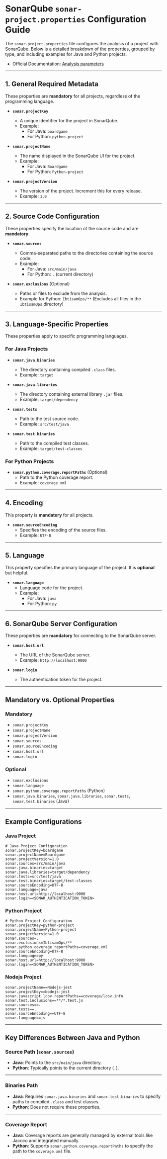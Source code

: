 # SonarQube `sonar-project.properties` Configuration Guide

The `sonar-project.properties` file configures the analysis of a project with SonarQube. Below is a detailed breakdown of the properties, grouped by type, and including examples for Java and Python projects.

- Official Documentation: [Analysis parameters](https://docs.sonarsource.com/sonarqube-server/latest/analyzing-source-code/analysis-parameters/)

---

## **1. General Required Metadata**

These properties are **mandatory** for all projects, regardless of the programming language.

- **`sonar.projectKey`**  
  - A unique identifier for the project in SonarQube.  
  - Example:  
    - For Java: `boardgame`  
    - For Python: `python-project`

- **`sonar.projectName`**  
  - The name displayed in the SonarQube UI for the project.  
  - Example:  
    - For Java: `Boardgame`  
    - For Python: `Python-project`

- **`sonar.projectVersion`**  
  - The version of the project. Increment this for every release.  
  - Example: `1.0`

---

## **2. Source Code Configuration**

These properties specify the location of the source code and are **mandatory**.

- **`sonar.sources`**  
  - Comma-separated paths to the directories containing the source code.  
  - Example:  
    - For Java: `src/main/java`  
    - For Python: `.` (current directory)

- **`sonar.exclusions`** (Optional)  
  - Paths or files to exclude from the analysis.  
  - Example for Python: `IbtisamOps/**` (Excludes all files in the `IbtisamOps` directory)

---

## **3. Language-Specific Properties**

These properties apply to specific programming languages.

### **For Java Projects**
- **`sonar.java.binaries`**  
  - The directory containing compiled `.class` files.  
  - Example: `target`

- **`sonar.java.libraries`**  
  - The directory containing external library `.jar` files.  
  - Example: `target/dependency`

- **`sonar.tests`**  
  - Path to the test source code.  
  - Example: `src/test/java`

- **`sonar.test.binaries`**  
  - Path to the compiled test classes.  
  - Example: `target/test-classes`

### **For Python Projects**
- **`sonar.python.coverage.reportPaths`** (Optional)  
  - Path to the Python coverage report.  
  - Example: `coverage.xml`

---

## **4. Encoding**

This property is **mandatory** for all projects.

- **`sonar.sourceEncoding`**  
  - Specifies the encoding of the source files.  
  - Example: `UTF-8`

---

## **5. Language**

This property specifies the primary language of the project. It is **optional** but helpful.

- **`sonar.language`**  
  - Language code for the project.  
  - Example:  
    - For Java: `java`  
    - For Python: `py`

---

## **6. SonarQube Server Configuration**

These properties are **mandatory** for connecting to the SonarQube server.

- **`sonar.host.url`**  
  - The URL of the SonarQube server.  
  - Example: `http://localhost:9000`

- **`sonar.login`**  
  - The authentication token for the project.

---

## **Mandatory vs. Optional Properties**

### **Mandatory**
- `sonar.projectKey`
- `sonar.projectName`
- `sonar.projectVersion`
- `sonar.sources`
- `sonar.sourceEncoding`
- `sonar.host.url`
- `sonar.login`

### **Optional**
- `sonar.exclusions`
- `sonar.language`
- `sonar.python.coverage.reportPaths` (Python)
- `sonar.java.binaries`, `sonar.java.libraries`, `sonar.tests`, `sonar.test.binaries` (Java)

---

## **Example Configurations**

### **Java Project**
```properties
# Java Project Configuration
sonar.projectKey=boardgame
sonar.projectName=Boardgame
sonar.projectVersion=1.0
sonar.sources=src/main/java
sonar.java.binaries=target
sonar.java.libraries=target/dependency
sonar.tests=src/test/java
sonar.test.binaries=target/test-classes
sonar.sourceEncoding=UTF-8
sonar.language=java
sonar.host.url=http://localhost:9000
sonar.login=<SONAR_AUTHENTICATION_TOKEN>
```
### **Python Project**
```properties
# Python Project Configuration
sonar.projectKey=python-project
sonar.projectName=Python-project
sonar.projectVersion=1.0
sonar.sources=.
sonar.exclusions=IbtisamOps/**
sonar.python.coverage.reportPaths=coverage.xml
sonar.sourceEncoding=UTF-8
sonar.language=py
sonar.host.url=http://localhost:9000
sonar.login=<SONAR_AUTHENTICATION_TOKEN>
```

### **Nodejs Project**
```properties
sonar.projectName==Nodejs-jest
sonar.projectKey==Nodejs-jest
sonar.javascript.lcov.reportPaths==coverage/lcov.info
sonar.test.inclusions==**/*.test.js
sonar.sources==.
sonar.tests==.
sonar.sourceEncoding==UTF-8
sonar.language==js
```
---

## **Key Differences Between Java and Python**

### **Source Path (`sonar.sources`)**
- **Java**: Points to the `src/main/java` directory.  
- **Python**: Typically points to the current directory (`.`).

---

### **Binaries Path**
- **Java**: Requires `sonar.java.binaries` and `sonar.test.binaries` to specify paths to compiled `.class` and test classes.  
- **Python**: Does not require these properties.

---

### **Coverage Report**
- **Java**: Coverage reports are generally managed by external tools like Jacoco and integrated manually.  
- **Python**: Supports `sonar.python.coverage.reportPaths` to specify the path to the `coverage.xml` file.


